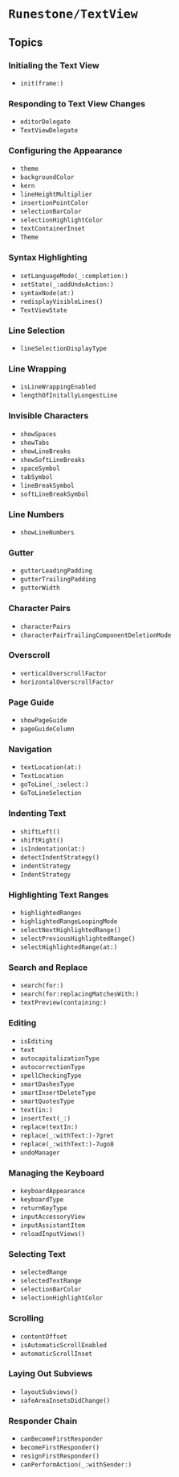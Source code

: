 # ``Runestone/TextView``

## Topics

### Initialing the Text View

- ``init(frame:)``

### Responding to Text View Changes

- ``editorDelegate``
- ``TextViewDelegate``

### Configuring the Appearance

- ``theme``
- ``backgroundColor``
- ``kern``
- ``lineHeightMultiplier``
- ``insertionPointColor``
- ``selectionBarColor``
- ``selectionHighlightColor``
- ``textContainerInset``
- ``Theme``

### Syntax Highlighting

- ``setLanguageMode(_:completion:)``
- ``setState(_:addUndoAction:)``
- ``syntaxNode(at:)``
- ``redisplayVisibleLines()``
- ``TextViewState``

### Line Selection

- ``lineSelectionDisplayType``

### Line Wrapping

- ``isLineWrappingEnabled``
- ``lengthOfInitallyLongestLine``

### Invisible Characters

- ``showSpaces``
- ``showTabs``
- ``showLineBreaks``
- ``showSoftLineBreaks``
- ``spaceSymbol``
- ``tabSymbol``
- ``lineBreakSymbol``
- ``softLineBreakSymbol``

### Line Numbers

- ``showLineNumbers``

### Gutter

- ``gutterLeadingPadding``
- ``gutterTrailingPadding``
- ``gutterWidth``

### Character Pairs

- ``characterPairs``
- ``characterPairTrailingComponentDeletionMode``

### Overscroll

- ``verticalOverscrollFactor``
- ``horizontalOverscrollFactor``

### Page Guide

- ``showPageGuide``
- ``pageGuideColumn``

### Navigation

- ``textLocation(at:)``
- ``TextLocation``
- ``goToLine(_:select:)``
- ``GoToLineSelection``

### Indenting Text

- ``shiftLeft()``
- ``shiftRight()``
- ``isIndentation(at:)``
- ``detectIndentStrategy()``
- ``indentStrategy``
- ``IndentStrategy``

### Highlighting Text Ranges

- ``highlightedRanges``
- ``highlightedRangeLoopingMode``
- ``selectNextHighlightedRange()``
- ``selectPreviousHighlightedRange()``
- ``selectHighlightedRange(at:)``

### Search and Replace

- ``search(for:)``
- ``search(for:replacingMatchesWith:)``
- ``textPreview(containing:)``

### Editing

- ``isEditing``
- ``text``
- ``autocapitalizationType``
- ``autocorrectionType``
- ``spellCheckingType``
- ``smartDashesType``
- ``smartInsertDeleteType``
- ``smartQuotesType``
- ``text(in:)``
- ``insertText(_:)``
- ``replace(textIn:)``
- ``replace(_:withText:)-7gret``
- ``replace(_:withText:)-7ugo8``
- ``undoManager``

### Managing the Keyboard

- ``keyboardAppearance``
- ``keyboardType``
- ``returnKeyType``
- ``inputAccessoryView``
- ``inputAssistantItem``
- ``reloadInputViews()``

### Selecting Text

- ``selectedRange``
- ``selectedTextRange``
- ``selectionBarColor``
- ``selectionHighlightColor``

### Scrolling

- ``contentOffset``
- ``isAutomaticScrollEnabled``
- ``automaticScrollInset``

### Laying Out Subviews

- ``layoutSubviews()``
- ``safeAreaInsetsDidChange()``

### Responder Chain

- ``canBecomeFirstResponder``
- ``becomeFirstResponder()``
- ``resignFirstResponder()``
- ``canPerformAction(_:withSender:)``
